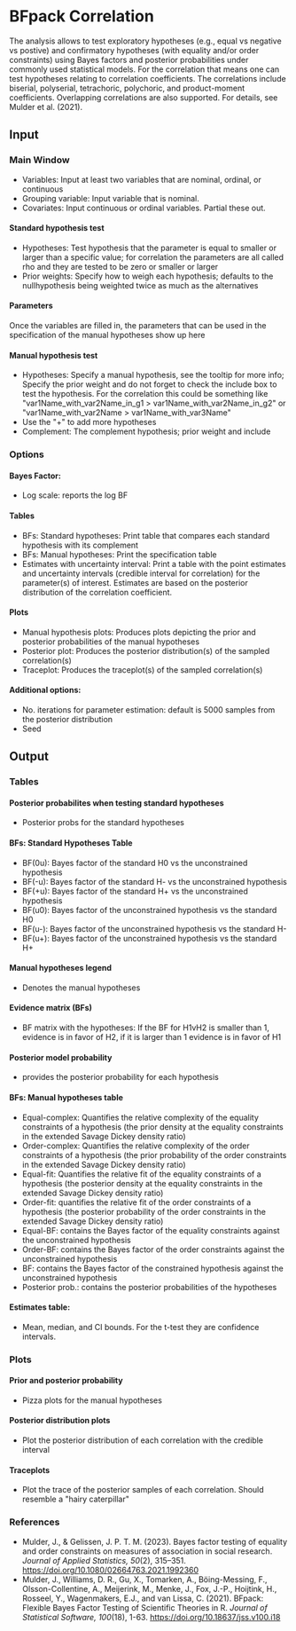 BFpack Correlation
==========================

The analysis allows to test exploratory hypotheses (e.g., equal vs negative vs postive) and confirmatory hypotheses (with equality and/or order constraints) using Bayes factors and posterior probabilities under commonly used statistical models. For the correlation that means one can test hypotheses relating to correlation coefficients. The correlations include biserial, polyserial, tetrachoric, polychoric, and product-moment coefficients. Overlapping correlations are also supported. For details, see Mulder et al. (2021).

## Input
### Main Window
- Variables: Input at least two variables that are nominal, ordinal, or continuous
- Grouping variable: Input variable that is nominal.
- Covariates: Input continuous or ordinal variables. Partial these out.

#### Standard hypothesis test
- Hypotheses: Test hypothesis that the parameter is equal to smaller or larger than a specific value; for correlation the parameters are all called rho and they are tested to be zero or smaller or larger
- Prior weights: Specify how to weigh each hypothesis; defaults to the nullhypothesis being weighted twice as much as the alternatives 

#### Parameters
Once the variables are filled in, the parameters that can be used in the specification of the manual hypotheses show up here

#### Manual hypothesis test
- Hypotheses: Specify a manual hypothesis, see the tooltip for more info; Specify the prior weight and do not forget to check the include box to test the hypothesis. For the correlation this could be something like "var1Name_with_var2Name_in_g1 > var1Name_with_var2Name_in_g2" or "var1Name_with_var2Name > var1Name_with_var3Name"
- Use the "+" to add more hypotheses
- Complement: The complement hypothesis; prior weight and include

### Options
#### Bayes Factor: 
- Log scale: reports the log BF

#### Tables
- BFs: Standard hypotheses: Print table that compares each standard hypothesis with its complement
- BFs: Manual hypotheses: Print the specification table
- Estimates with uncertainty interval: Print a table with the point estimates and uncertainty intervals (credible interval for correlation) for the parameter(s) of interest. Estimates are based on the posterior distribution of the correlation coefficient.

#### Plots
- Manual hypothesis plots: Produces plots depicting the prior and posterior probabilities of the manual hypotheses
- Posterior plot: Produces the posterior distribution(s) of the sampled correlation(s)
- Traceplot: Produces the traceplot(s) of the sampled correlation(s)

#### Additional options: 
- No. iterations for parameter estimation: default is 5000 samples from the posterior distribution 
- Seed

## Output

### Tables
#### Posterior probabilites when testing standard hypotheses
- Posterior probs for the standard hypotheses

#### BFs: Standard Hypotheses Table
- BF(0u): Bayes factor of the standard H0 vs the unconstrained hypothesis
- BF(-u): Bayes factor of the standard H- vs the unconstrained hypothesis
- BF(+u): Bayes factor of the standard H+ vs the unconstrained hypothesis
- BF(u0): Bayes factor of the unconstrained hypothesis vs the standard H0
- BF(u-): Bayes factor of the unconstrained hypothesis vs the standard H-
- BF(u+): Bayes factor of the unconstrained hypothesis vs the standard H+

#### Manual hypotheses legend
- Denotes the manual hypotheses

#### Evidence matrix (BFs)
- BF matrix with the hypotheses: If the BF for H1vH2 is smaller than 1, evidence is in favor of H2, if it is larger than 1 evidence is in favor of H1

#### Posterior model probability
- provides the posterior probability for each hypothesis

#### BFs: Manual hypotheses table
- Equal-complex: Quantifies the relative complexity of the equality constraints of a hypothesis (the prior density at the equality constraints in the extended Savage Dickey density ratio)
- Order-complex: Quantifies the relative complexity of the order constraints of a hypothesis (the prior probability of the order constraints in the extended Savage Dickey density ratio)
- Equal-fit: Quantifies the relative fit of the equality constraints of a hypothesis (the posterior density at the equality constraints in the extended Savage Dickey density ratio)
- Order-fit: quantifies the relative fit of the order constraints of a hypothesis (the posterior probability of the order constraints in the extended Savage Dickey density ratio)
- Equal-BF: contains the Bayes factor of the equality constraints against the unconstrained hypothesis
- Order-BF: contains the Bayes factor of the order constraints against the unconstrained hypothesis
- BF: contains the Bayes factor of the constrained hypothesis against the unconstrained hypothesis
- Posterior prob.: contains the posterior probabilities of the hypotheses

#### Estimates table:
- Mean, median, and CI bounds. For the t-test they are confidence intervals.

### Plots
#### Prior and posterior probability 
- Pizza plots for the manual hypotheses

#### Posterior distribution plots
- Plot the posterior distribution of each correlation with the credible interval

#### Traceplots
- Plot the trace of the posterior samples of each correlation. Should resemble a "hairy caterpillar"

### References

- Mulder, J., & Gelissen, J. P. T. M. (2023). Bayes factor testing of equality and order constraints on measures of association in social research. *Journal of Applied Statistics, 50*(2), 315–351. https://doi.org/10.1080/02664763.2021.1992360
- Mulder, J., Williams, D. R., Gu, X., Tomarken, A., Böing-Messing, F., Olsson-Collentine, A., Meijerink, M., Menke, J., Fox, J.-P., Hoijtink, H., Rosseel, Y., Wagenmakers, E.J., and van Lissa, C. (2021). BFpack: Flexible Bayes Factor Testing of Scientific Theories in R. *Journal of Statistical Software, 100*(18), 1-63. https://doi.org/10.18637/jss.v100.i18
